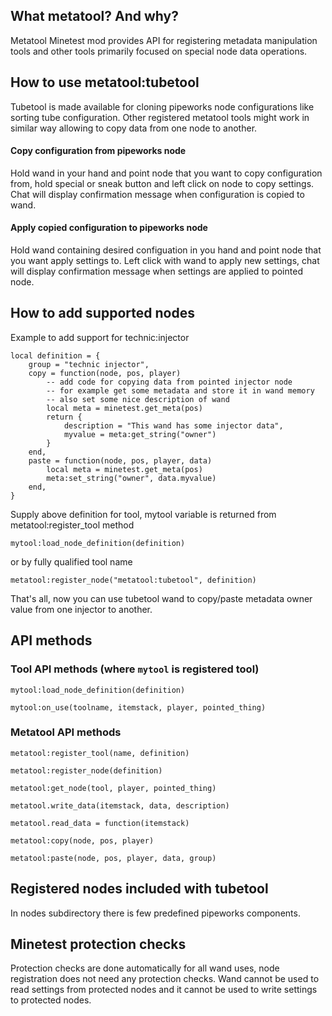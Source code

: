 ## What metatool? And why?

Metatool Minetest mod provides API for registering metadata manipulation tools and other tools primarily focused on special node data operations.

## How to use metatool:tubetool

Tubetool is made available for cloning pipeworks node configurations like sorting tube configuration.
Other registered metatool tools might work in similar way allowing to copy data from one node to another.

#### Copy configuration from pipeworks node

Hold wand in your hand and point node that you want to copy configuration from, hold special or sneak button and left click on node to copy settings.
Chat will display confirmation message when configuration is copied to wand.

#### Apply copied configuration to pipeworks node

Hold wand containing desired configuation in you hand and point node that you want apply settings to.
Left click with wand to apply new settings, chat will display confirmation message when settings are applied to pointed node.

## How to add supported nodes

Example to add support for technic:injector

```
local definition = {
	group = "technic injector",
	copy = function(node, pos, player)
		-- add code for copying data from pointed injector node
		-- for example get some metadata and store it in wand memory
		-- also set some nice description of wand
		local meta = minetest.get_meta(pos)
		return {
			description = "This wand has some injector data",
			myvalue = meta:get_string("owner")
		}
	end,
	paste = function(node, pos, player, data)
		local meta = minetest.get_meta(pos)
		meta:set_string("owner", data.myvalue)
	end,
}
```

Supply above definition for tool, mytool variable is returned from metatool:register_tool method

```
mytool:load_node_definition(definition)
```

or by fully qualified tool name

```
metatool:register_node("metatool:tubetool", definition)
```

That's all, now you can use tubetool wand to copy/paste metadata owner value from one injector to another.

## API methods

### Tool API methods (where `mytool` is registered tool)

`mytool:load_node_definition(definition)`

`mytool:on_use(toolname, itemstack, player, pointed_thing)`

### Metatool API methods

`metatool:register_tool(name, definition)`

`metatool:register_node(definition)`

`metatool:get_node(tool, player, pointed_thing)`

`metatool.write_data(itemstack, data, description)`

`metatool.read_data = function(itemstack)`

`metatool:copy(node, pos, player)`

`metatool:paste(node, pos, player, data, group)`

## Registered nodes included with tubetool

In nodes subdirectory there is few predefined pipeworks components.

## Minetest protection checks

Protection checks are done automatically for all wand uses, node registration does not need any protection checks.
Wand cannot be used to read settings from protected nodes and it cannot be used to write settings to protected nodes.
